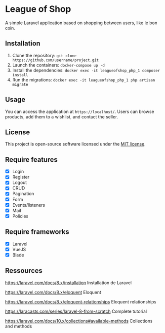 # League of Shop

A simple Laravel application based on shopping between users, like le bon coin.

## Installation

1. Clone the repository: `git clone https://github.com/username/project.git`
2. Launch the containers: `docker-compose up -d`
3. Install the dependencies: `docker exec -it leagueofshop_php_1 composer install`
4. Run the migrations: `docker exec -it leagueofshop_php_1 php artisan migrate`

## Usage

You can access the application at `https://localhost/`.
Users can browse products, add them to a wishlist, and contact the seller.

## License

This project is open-source software licensed under the [MIT license](https://opensource.org/licenses/MIT).

## Require features

- [x] Login
- [x] Register
- [x] Logout
- [x] CRUD
- [x] Pagination
- [x] Form
- [x] Events/listeners
- [x] Mail
- [x] Policies  

## Require frameworks

- [x] Laravel
- [x] VueJS
- [x] Blade

## Ressources

https://laravel.com/docs/8.x/installation
Installation de Laravel

https://laravel.com/docs/8.x/eloquent
Eloquent

https://laravel.com/docs/8.x/eloquent-relationships
Eloquent relationships

https://laracasts.com/series/laravel-8-from-scratch
Complete tutorial

https://laravel.com/docs/10.x/collections#available-methods
Collections and methods
